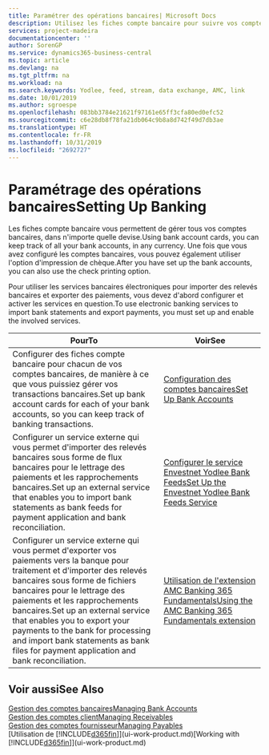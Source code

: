 ```yaml
---
title: Paramétrer des opérations bancaires| Microsoft Docs
description: Utilisez les fiches compte bancaire pour suivre vos comptes bancaires et paramétrer le flux bancaire, telles que Yodlee, pour échanger des données.
services: project-madeira
documentationcenter: ''
author: SorenGP
ms.service: dynamics365-business-central
ms.topic: article
ms.devlang: na
ms.tgt_pltfrm: na
ms.workload: na
ms.search.keywords: Yodlee, feed, stream, data exchange, AMC, link
ms.date: 10/01/2019
ms.author: sgroespe
ms.openlocfilehash: 083bb3784e21621f97161e65ff3cfa80ed0efc52
ms.sourcegitcommit: c6e28db8f78fa21db064c9b8a8d742f49d7db3ae
ms.translationtype: HT
ms.contentlocale: fr-FR
ms.lasthandoff: 10/31/2019
ms.locfileid: "2692727"
---
```

# <a name="setting-up-banking"></a><span data-ttu-id="ada20-103">Paramétrage des opérations bancaires</span><span class="sxs-lookup"><span data-stu-id="ada20-103">Setting Up Banking</span></span>
<span data-ttu-id="ada20-104">Les fiches compte bancaire vous permettent de gérer tous vos comptes bancaires, dans n'importe quelle devise.</span><span class="sxs-lookup"><span data-stu-id="ada20-104">Using bank account cards, you can keep track of all your bank accounts, in any currency.</span></span> <span data-ttu-id="ada20-105">Une fois que vous avez configuré les comptes bancaires, vous pouvez également utiliser l'option d'impression de chèque.</span><span class="sxs-lookup"><span data-stu-id="ada20-105">After you have set up the bank accounts, you can also use the check printing option.</span></span>

<span data-ttu-id="ada20-106">Pour utiliser les services bancaires électroniques pour importer des relevés bancaires et exporter des paiements, vous devez d'abord configurer et activer les services en question.</span><span class="sxs-lookup"><span data-stu-id="ada20-106">To use electronic banking services to import bank statements and  export payments, you must set up and enable the involved services.</span></span>

| <span data-ttu-id="ada20-107">Pour</span><span class="sxs-lookup"><span data-stu-id="ada20-107">To</span></span> | <span data-ttu-id="ada20-108">Voir</span><span class="sxs-lookup"><span data-stu-id="ada20-108">See</span></span> |
| --- | --- |
| <span data-ttu-id="ada20-109">Configurer des fiches compte bancaire pour chacun de vos comptes bancaires, de manière à ce que vous puissiez gérer vos transactions bancaires.</span><span class="sxs-lookup"><span data-stu-id="ada20-109">Set up bank account cards for each of your bank accounts, so you can keep track of banking transactions.</span></span> |[<span data-ttu-id="ada20-110">Configuration des comptes bancaires</span><span class="sxs-lookup"><span data-stu-id="ada20-110">Set Up Bank Accounts</span></span>](bank-how-setup-bank-accounts.md) |
| <span data-ttu-id="ada20-111">Configurer un service externe qui vous permet d'importer des relevés bancaires sous forme de flux bancaires pour le lettrage des paiements et les rapprochements bancaires.</span><span class="sxs-lookup"><span data-stu-id="ada20-111">Set up an external service that enables you to import bank statements as bank feeds for payment application and bank reconciliation.</span></span> |[<span data-ttu-id="ada20-112">Configurer le service Envestnet Yodlee Bank Feeds</span><span class="sxs-lookup"><span data-stu-id="ada20-112">Set Up the Envestnet Yodlee Bank Feeds Service</span></span>](bank-how-setup-bank-statement-service.md) |
| <span data-ttu-id="ada20-113">Configurer un service externe qui vous permet d'exporter vos paiements vers la banque pour traitement et d'importer des relevés bancaires sous forme de fichiers bancaires pour le lettrage des paiements et les rapprochements bancaires.</span><span class="sxs-lookup"><span data-stu-id="ada20-113">Set up an external service that enables you to export your payments to the bank for processing  and import bank statements as bank files for payment application and bank reconciliation.</span></span> |[<span data-ttu-id="ada20-114">Utilisation de l'extension AMC Banking 365 Fundamentals</span><span class="sxs-lookup"><span data-stu-id="ada20-114">Using the AMC Banking 365 Fundamentals extension</span></span>](ui-extensions-amc-banking.md) |

## <a name="see-also"></a><span data-ttu-id="ada20-115">Voir aussi</span><span class="sxs-lookup"><span data-stu-id="ada20-115">See Also</span></span>
[<span data-ttu-id="ada20-116">Gestion des comptes bancaires</span><span class="sxs-lookup"><span data-stu-id="ada20-116">Managing Bank Accounts</span></span>](bank-manage-bank-accounts.md)  
[<span data-ttu-id="ada20-117">Gestion des comptes client</span><span class="sxs-lookup"><span data-stu-id="ada20-117">Managing Receivables</span></span>](receivables-manage-receivables.md)  
[<span data-ttu-id="ada20-118">Gestion des comptes fournisseur</span><span class="sxs-lookup"><span data-stu-id="ada20-118">Managing Payables</span></span>](payables-manage-payables.md)  
<span data-ttu-id="ada20-119">[Utilisation de [!INCLUDE[d365fin](includes/d365fin_md.md)]](ui-work-product.md)</span><span class="sxs-lookup"><span data-stu-id="ada20-119">[Working with [!INCLUDE[d365fin](includes/d365fin_md.md)]](ui-work-product.md)</span></span>
